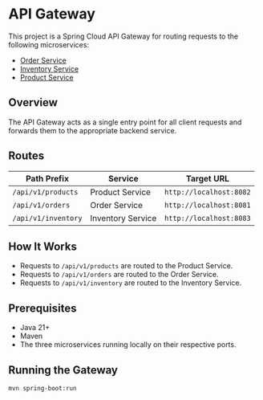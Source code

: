 # API Gateway

This project is a Spring Cloud API Gateway for routing requests to the following microservices:

- [Order Service](https://github.com/OmariJuma/order-service)
- [Inventory Service](https://github.com/OmariJuma/inventory-service)
- [Product Service](https://github.com/OmariJuma/product-service)

## Overview

The API Gateway acts as a single entry point for all client requests and forwards them to the appropriate backend service.

## Routes

| Path Prefix              | Service           | Target URL                |
|--------------------------|-------------------|---------------------------|
| `/api/v1/products`       | Product Service   | `http://localhost:8082`   |
| `/api/v1/orders`         | Order Service     | `http://localhost:8081`   |
| `/api/v1/inventory`      | Inventory Service | `http://localhost:8083`   |

## How It Works

- Requests to `/api/v1/products` are routed to the Product Service.
- Requests to `/api/v1/orders` are routed to the Order Service.
- Requests to `/api/v1/inventory` are routed to the Inventory Service.

## Prerequisites

- Java 21+
- Maven
- The three microservices running locally on their respective ports.

## Running the Gateway

```sh
mvn spring-boot:run